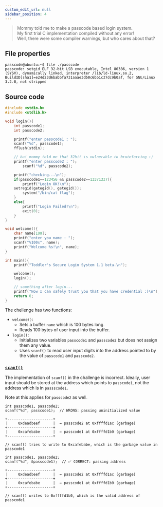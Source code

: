```yaml
---
custom_edit_url: null
sidebar_position: 4
---
```


> Mommy told me to make a passcode based login system.\
> My first trial C implementation compiled without any error!\
> Well, there were some compiler warnings, but who cares about that?

## File properties

```
passcode@ubuntu:~$ file ./passcode
passcode: setgid ELF 32-bit LSB executable, Intel 80386, version 1 (SYSV), dynamically linked, interpreter /lib/ld-linux.so.2, BuildID[sha1]=e24d23d6babbfa731aaae3d50c6bb1c37dc9b0af, for GNU/Linux 3.2.0, not stripped
```

## Source code

```c title="passcode.c"
#include <stdio.h>
#include <stdlib.h>

void login(){
    int passcode1;
    int passcode2;

    printf("enter passcode1 : ");
    scanf("%d", passcode1);
    fflush(stdin);

    // ha! mommy told me that 32bit is vulnerable to bruteforcing :)
    printf("enter passcode2 : ");
        scanf("%d", passcode2);

    printf("checking...\n");
    if(passcode1==123456 && passcode2==13371337){
        printf("Login OK!\n");
    setregid(getegid(), getegid());
        system("/bin/cat flag");
    }
    else{
        printf("Login Failed!\n");
        exit(0);
    }
}

void welcome(){
    char name[100];
    printf("enter you name : ");
    scanf("%100s", name);
    printf("Welcome %s!\n", name);
}

int main(){
    printf("Toddler's Secure Login System 1.1 beta.\n");

    welcome();
    login();

    // something after login...
    printf("Now I can safely trust you that you have credential :)\n");
    return 0;
}
```

The chellenge has two functions:

- `welcome()`:
    - Sets a buffer `name` which is 100 bytes long.
    - Reads 100 bytes of user input into the buffer.
- `login()`:
    - Initializes two variables `passcode1` and `passcode2` but does not assign them any value.
    - Uses `scanf()` to read user input digits into the address pointed to by the value of `passcode1` and `passcode2`.
 
### [`scanf()`](https://man7.org/linux/man-pages/man3/scanf.3.html)

The implementation of `scanf()` in the challenge is incorrect.
Ideally, user input should be stored at the address which points to `passcode1`, not the address which is in `passscode1`.

Note at this applies for `passcode2` as well.

```title="❌ ❎ Incorrect representation"
int passcode1, passcode2;
scanf("%d", passcode1);  // WRONG: passing uninitialized value

+---------------------+
|     0xdeadbeef      |  ← passcode2 at 0xffffd1ac (garbage)
+---------------------+
|     0xcafebabe      |  ← passcode1 at 0xffffd1b0 (garbage)
+---------------------+

// scanf() tries to write to 0xcafebabe, which is the garbage value in passcode1

```

```title="✅ ✔️ Correct representation"
int passcode1, passcode2;
scanf("%d", &passcode1);  // ✅ CORRECT: passing address

+---------------------+
|     0xdeadbeef      |  ← passcode2 at 0xffffd1ac (garbage)
+---------------------+
|     0xcafebabe      |  ← passcode1 at 0xffffd1b0 (garbage)
+---------------------+

// scanf() writes to 0xffffd1b0, which is the valid address of passcode1
```
